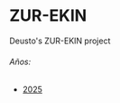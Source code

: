 # ZUR-EKIN
Deusto's ZUR-EKIN project

###### Años:
  - [2025](2025)

<head>
  <script src='main.js'></script>
</head>
